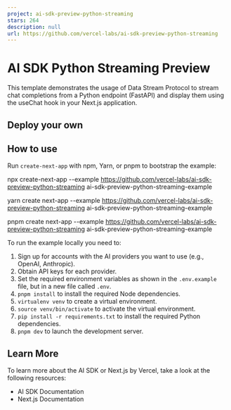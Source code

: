 ```yaml
---
project: ai-sdk-preview-python-streaming
stars: 264
description: null
url: https://github.com/vercel-labs/ai-sdk-preview-python-streaming
---
```


AI SDK Python Streaming Preview
===============================

This template demonstrates the usage of Data Stream Protocol to stream chat completions from a Python endpoint (FastAPI) and display them using the useChat hook in your Next.js application.

Deploy your own
---------------

How to use
----------

Run `create-next-app` with npm, Yarn, or pnpm to bootstrap the example:

npx create-next-app --example https://github.com/vercel-labs/ai-sdk-preview-python-streaming ai-sdk-preview-python-streaming-example

yarn create next-app --example https://github.com/vercel-labs/ai-sdk-preview-python-streaming ai-sdk-preview-python-streaming-example

pnpm create next-app --example https://github.com/vercel-labs/ai-sdk-preview-python-streaming ai-sdk-preview-python-streaming-example

To run the example locally you need to:

1.  Sign up for accounts with the AI providers you want to use (e.g., OpenAI, Anthropic).
2.  Obtain API keys for each provider.
3.  Set the required environment variables as shown in the `.env.example` file, but in a new file called `.env`.
4.  `pnpm install` to install the required Node dependencies.
5.  `virtualenv venv` to create a virtual environment.
6.  `source venv/bin/activate` to activate the virtual environment.
7.  `pip install -r requirements.txt` to install the required Python dependencies.
8.  `pnpm dev` to launch the development server.

Learn More
----------

To learn more about the AI SDK or Next.js by Vercel, take a look at the following resources:

-   AI SDK Documentation
-   Next.js Documentation
